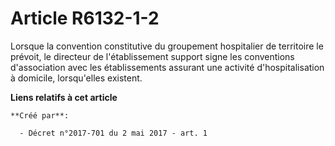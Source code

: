 # Article R6132-1-2

Lorsque la convention constitutive du groupement hospitalier de territoire le prévoit, le directeur de l'établissement
support signe les conventions d'association avec les établissements assurant une activité d'hospitalisation à domicile,
lorsqu'elles existent.

**Liens relatifs à cet article**

	**Créé par**:

	  - Décret n°2017-701 du 2 mai 2017 - art. 1
